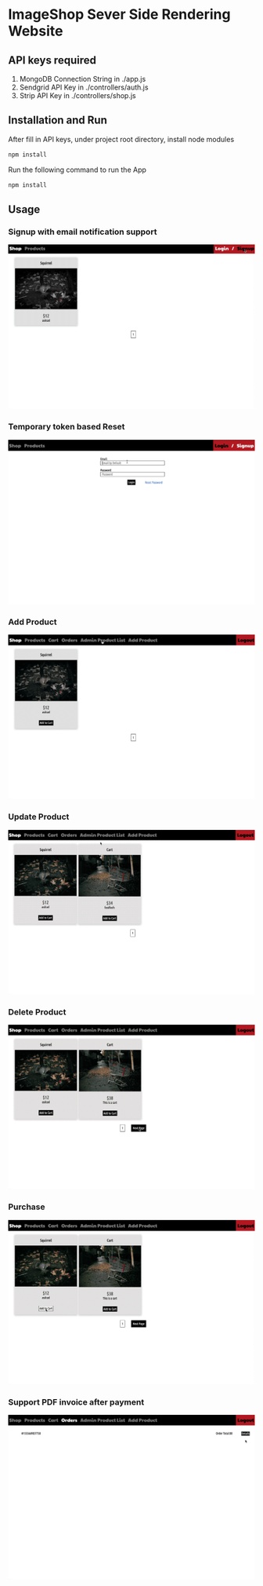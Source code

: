 # ImageShop Sever Side Rendering Website

## API keys required

1. MongoDB Connection String in ./app.js
2. Sendgrid API Key in ./controllers/auth.js
3. Strip API Key in ./controllers/shop.js

## Installation and Run

After fill in API keys, under project root directory, install node modules

```bash
npm install
```

Run the following command to run the App

```bash
npm install
```

## Usage

### Signup with email notification support

![](./tutorials/signup.gif)

### Temporary token based Reset

![](./tutorials/tokenbasedreset.gif)

### Add Product

![](./tutorials/addproduct.gif)

### Update Product

![](./tutorials/updateproduct.gif)

### Delete Product

![](./tutorials/deleteproduct.gif)

### Purchase

![](./tutorials/purchase.gif)

### Support PDF invoice after payment

![](./tutorials/afterpayment.gif)

